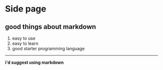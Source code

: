 # Side page
## good things about markdown
1. easy to use
2. easy to learn
3. good starter programming language

_____________________________________

**i'd suggest using markdown**

